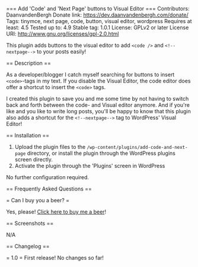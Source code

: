 === Add 'Code' and 'Next Page' buttons to Visual Editor ===
Contributors: DaanvandenBergh
Donate link: https://dev.daanvandenbergh.com/donate/
Tags: tinymce, next page, code, button, visual editor, wordpress
Requires at least: 4.5
Tested up to: 4.9
Stable tag: 1.0.1
License: GPLv2 or later
License URI: http://www.gnu.org/licenses/gpl-2.0.html

This plugin adds buttons to the visual editor to add `<code />` and `<!--nextpage-->` to your posts easily!

== Description ==

As a developer/blogger I catch myself searching for buttons to insert `<code>`-tags in my text. If you disable the Visual Editor, the code editor does offer a shortcut to insert the `<code>` tags.

I created this plugin to save you and me some time by not having to switch back and forth between the code- and Visual editor anymore. And if you're like and you like to write long posts, you'll be happy to know that this plugin also adds a shortcut for the `<!--nextpage-->` tag to WordPress' Visual Editor!

== Installation ==

1. Upload the plugin files to the `/wp-content/plugins/add-code-and-next-page` directory, or install the plugin through the WordPress plugins screen directly.
1. Activate the plugin through the 'Plugins' screen in WordPress

No further configuration required.

== Frequently Asked Questions ==

= Can I buy you a beer? =

Yes, please! [Click here to buy me a beer](https://dev.daanvandenbergh.com/donate/ "Let's do shots!")!

== Screenshots ==

N/A

== Changelog ==

= 1.0 =
First release! No changes so far!
